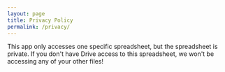 ```yaml
---
layout: page
title: Privacy Policy
permalink: /privacy/
---
```


This app only accesses one specific spreadsheet, but the spreadsheet is private. If you don't have Drive access to this spreadsheet, we won't be accessing any of your other files!